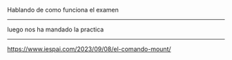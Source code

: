 Hablando de como funciona el examen

---

luego nos ha mandado la practica


---


https://www.iespai.com/2023/09/08/el-comando-mount/
